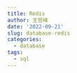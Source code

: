 ```yaml
---
title: Redis
author: 王哲峰
date: '2022-09-21'
slug: database-redis
categories:
  - database
tags:
  - sql
---
```



